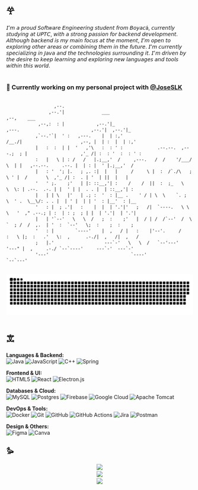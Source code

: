 # 𖣂  
𝘐’𝘮 𝘢 𝘱𝘳𝘰𝘶𝘥 𝘚𝘰𝘧𝘵𝘸𝘢𝘳𝘦 𝘌𝘯𝘨𝘪𝘯𝘦𝘦𝘳𝘪𝘯𝘨 𝘴𝘵𝘶𝘥𝘦𝘯𝘵 𝘧𝘳𝘰𝘮 𝘉𝘰𝘺𝘢𝘤á, 𝘤𝘶𝘳𝘳𝘦𝘯𝘵𝘭𝘺 𝘴𝘵𝘶𝘥𝘺𝘪𝘯𝘨 𝘢𝘵 𝘜𝘗𝘛𝘊, 𝘸𝘪𝘵𝘩 𝘢 𝘴𝘵𝘳𝘰𝘯𝘨 𝘱𝘢𝘴𝘴𝘪𝘰𝘯 𝘧𝘰𝘳 𝘣𝘢𝘤𝘬𝘦𝘯𝘥 𝘥𝘦𝘷𝘦𝘭𝘰𝘱𝘮𝘦𝘯𝘵. 𝘈𝘭𝘵𝘩𝘰𝘶𝘨𝘩 𝘣𝘢𝘤𝘬𝘦𝘯𝘥 𝘪𝘴 𝘮𝘺 𝘮𝘢𝘪𝘯 𝘧𝘰𝘤𝘶𝘴 𝘢𝘵 𝘵𝘩𝘦 𝘮𝘰𝘮𝘦𝘯𝘵, 𝘐’𝘮 𝘰𝘱𝘦𝘯 𝘵𝘰 𝘦𝘹𝘱𝘭𝘰𝘳𝘪𝘯𝘨 𝘰𝘵𝘩𝘦𝘳 𝘢𝘳𝘦𝘢𝘴 𝘰𝘳 𝘤𝘰𝘮𝘣𝘪𝘯𝘪𝘯𝘨 𝘵𝘩𝘦𝘮 𝘪𝘯 𝘵𝘩𝘦 𝘧𝘶𝘵𝘶𝘳𝘦. 𝘐’𝘮 𝘤𝘶𝘳𝘳𝘦𝘯𝘵𝘭𝘺 𝘴𝘱𝘦𝘤𝘪𝘢𝘭𝘪𝘻𝘪𝘯𝘨 𝘪𝘯 𝘑𝘢𝘷𝘢 𝘢𝘯𝘥 𝘵𝘩𝘦 𝘵𝘦𝘤𝘩𝘯𝘰𝘭𝘰𝘨𝘪𝘦𝘴 𝘴𝘶𝘳𝘳𝘰𝘶𝘯𝘥𝘪𝘯𝘨 𝘪𝘵. 𝘐'𝘮 𝘥𝘳𝘪𝘷𝘦𝘯 𝘣𝘺 𝘵𝘩𝘦 𝘥𝘦𝘴𝘪𝘳𝘦 𝘵𝘰 𝘬𝘦𝘦𝘱 𝘭𝘦𝘢𝘳𝘯𝘪𝘯𝘨 𝘢𝘯𝘥 𝘦𝘹𝘱𝘭𝘰𝘳𝘪𝘯𝘨 𝘯𝘦𝘸 𝘭𝘢𝘯𝘨𝘶𝘢𝘨𝘦𝘴 𝘢𝘯𝘥 𝘵𝘰𝘰𝘭𝘴 𝘸𝘪𝘵𝘩𝘪𝘯 𝘵𝘩𝘪𝘴 𝘸𝘰𝘳𝘭𝘥.<br><br>

### 🍬 Currently working on my personal project with [@JoseSLK](https://github.com/JoseSLK)  

 ```text
                                                                                                                     
                   ,--.                                                                                                  
                 ,--.'|              ___                                                                 ,--,    ___     
             ,--,:  : |            ,--.'|_                             ,---.                           ,--.'|  ,--.'|_   
            ,`--.'`|  ' :   ,---.    |  | :,'                           /__./|                      ,--, |  | :  |  | :,'  
            |   :  :  | |  '   ,'\   :  : ' :             .--.--.  ,---.;  ; |                    ,'_ /| :  : '  :  : ' :  
            :   |   \ | : /   /   |.;__,'  /     ,---.   /  /    '/___/ \  | |   ,--.--.     .--. |  | : |  ' |.;__,'  /   
            |   : '  '; |.   ; ,. :|  |   |     /     \ |  :  /`./\   ;  \ ' |  /       \  ,'_ /| :  . | '  | ||  |   |    
            '   ' ;.    ;'   | |: ::__,'| :    /    /  ||  :  ;_   \   \  \: | .--.  .-. | |  ' | |  . . |  | ::__,'| :    
            |   | | \   |'   | .; :  '  : |__ .    ' / | \  \    `. ;   \  ' .  \__\/: . . |  | ' |  | | '  : |__'  : |__  
            '   : |  ; .'|   :    |  |  | '.'|'   ;   /|  `----.   \ \   \   '  ," .--.; | :  | : ;  ; | |  | '.'|  | '.'| 
            |   | '`--'   \   \  /   ;  :    ;'   |  / | /  /`--'  /  \   `  ; /  /  ,.  | '  :  `--'   \;  :    ;  :    ; 
            '   : |        `----'    |  ,   / |   :    |'--'.     /    :   \ |;  :   .'   \:  ,      .-./|  ,   /|  ,   /  
            ;   |.'                   ---`-'   \   \  /   `--'---'      '---" |  ,     .-./ `--`----'     ---`-'  ---`-'   
            '---'                               `----'                         `--`---'                                    
                                                                                                               
```           


<picture>
  <source media="(prefers-color-scheme: dark)" srcset="https://raw.githubusercontent.com/monxvoll/monxvoll/output/github-snake-dark.svg" />
  <source media="(prefers-color-scheme: light)" srcset="https://raw.githubusercontent.com/monxvoll/monxvoll/output/github-snake.svg" />
  <img alt="github-snake" src="https://raw.githubusercontent.com/monxvoll/monxvoll/output/github-snake.svg" />
</picture>

# 𖠊 

**Languages & Backend:**  
![Java](https://img.shields.io/badge/java-%23ED8B00.svg?style=for-the-badge&logo=openjdk&logoColor=white) 
![JavaScript](https://img.shields.io/badge/javascript-%23323330.svg?style=for-the-badge&logo=javascript&logoColor=%23F7DF1E) 
![C++](https://img.shields.io/badge/c++-%2300599C.svg?style=for-the-badge&logo=c%2B%2B&logoColor=white) 
![Spring](https://img.shields.io/badge/spring-%236DB33F.svg?style=for-the-badge&logo=spring&logoColor=white)

**Frontend & UI:**  
![HTML5](https://img.shields.io/badge/html5-%23E34F26.svg?style=for-the-badge&logo=html5&logoColor=white) 
![React](https://img.shields.io/badge/react-%2320232a.svg?style=for-the-badge&logo=react&logoColor=%2361DAFB) 
![Electron.js](https://img.shields.io/badge/Electron-191970?style=for-the-badge&logo=Electron&logoColor=white)

**Databases & Cloud:**  
![MySQL](https://img.shields.io/badge/mysql-4479A1.svg?style=for-the-badge&logo=mysql&logoColor=white) 
![Postgres](https://img.shields.io/badge/postgres-%23316192.svg?style=for-the-badge&logo=postgresql&logoColor=white) 
![Firebase](https://img.shields.io/badge/firebase-%23039BE5.svg?style=for-the-badge&logo=firebase) 
![Google Cloud](https://img.shields.io/badge/GoogleCloud-%234285F4.svg?style=for-the-badge&logo=google-cloud&logoColor=white) 
![Apache Tomcat](https://img.shields.io/badge/apache%20tomcat-%23F8DC75.svg?style=for-the-badge&logo=apache-tomcat&logoColor=black)

**DevOps & Tools:**  
![Docker](https://img.shields.io/badge/docker-%230db7ed.svg?style=for-the-badge&logo=docker&logoColor=white) 
![Git](https://img.shields.io/badge/git-%23F05033.svg?style=for-the-badge&logo=git&logoColor=white) 
![GitHub](https://img.shields.io/badge/github-%23121011.svg?style=for-the-badge&logo=github&logoColor=white) 
![GitHub Actions](https://img.shields.io/badge/github%20actions-%232671E5.svg?style=for-the-badge&logo=githubactions&logoColor=white) 
![Jira](https://img.shields.io/badge/jira-%230A0FFF.svg?style=for-the-badge&logo=jira&logoColor=white) 
![Postman](https://img.shields.io/badge/Postman-FF6C37?style=for-the-badge&logo=postman&logoColor=white)

**Design & Others:**  
![Figma](https://img.shields.io/badge/figma-%23F24E1E.svg?style=for-the-badge&logo=figma&logoColor=white) 
![Canva](https://img.shields.io/badge/Canva-%2300C4CC.svg?style=for-the-badge&logo=Canva&logoColor=white)

## 𐦖 

<div align="center">
 
   <img src="https://nirzak-streak-stats.vercel.app/?user=monxvoll&theme=dark&hide_border=false](https://nirzak-streak-stats.vercel.app/?user=monxvoll&theme=dark&hide_border=true" />
  
  <br/>

  <img src="https://github-readme-stats.vercel.app/api?username=monxvoll&theme=dark&hide_border=true&include_all_commits=false&count_private=false" />
  
  <br/>

  <img src="https://github-readme-stats.vercel.app/api/top-langs/?username=monxvoll&theme=dark&hide_border=true&include_all_commits=false&count_private=false&layout=compact" />

</div>
       

